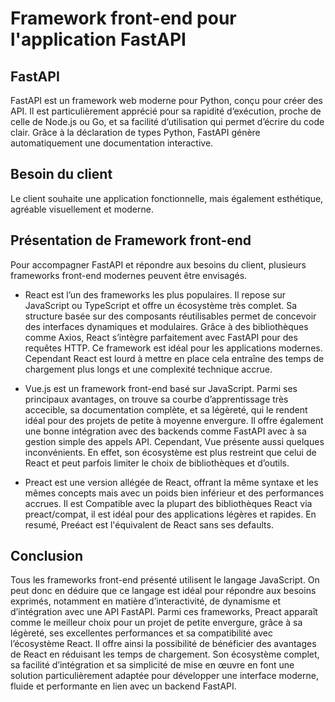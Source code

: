 # Framework front-end pour l'application FastAPI

## FastAPI

FastAPI est un framework web moderne pour Python, conçu pour créer des API. Il est particulièrement apprécié pour sa rapidité d’exécution, proche de celle de Node.js ou Go, et sa facilité d’utilisation qui permet d’écrire du code clair. Grâce à la déclaration de types Python, FastAPI génère automatiquement une documentation interactive.

## Besoin du client

Le client souhaite une application fonctionnelle, mais également esthétique, agréable visuellement et moderne.

## Présentation de Framework front-end

Pour accompagner FastAPI et répondre aux besoins du client, plusieurs frameworks front-end modernes peuvent être envisagés.

- React est l’un des frameworks les plus populaires. Il repose sur JavaScript ou TypeScript et offre un écosystème très complet. Sa structure basée sur des composants réutilisables permet de concevoir des interfaces dynamiques et modulaires. Grâce à des bibliothèques comme Axios, React s’intègre parfaitement avec FastAPI pour des requêtes HTTP. Ce framework est idéal pour les applications modernes. Cependant React est lourd à mettre en place cela entraîne des temps de chargement plus longs et une complexité technique accrue.

- Vue.js est un framework front-end basé sur JavaScript. Parmi ses principaux avantages, on trouve sa courbe d’apprentissage très accecible, sa documentation  complète, et sa légèreté, qui le rendent idéal pour des projets de petite à moyenne envergure. Il offre également une bonne intégration avec des backends comme FastAPI avec à sa gestion simple des appels API. Cependant, Vue présente aussi quelques inconvénients. En effet, son écosystème est plus restreint que celui de React et peut parfois limiter le choix de bibliothèques et d’outils.

- Preact est une version allégée de React, offrant la même syntaxe et les mêmes concepts mais avec un poids bien inférieur et des performances accrues. Il est Compatible avec la plupart des bibliothèques React via preact/compat, il est idéal pour des applications légères et rapides. En resumé, Preéact est l'équivalent de React sans ses defaults.

## Conclusion

Tous les frameworks front-end présenté utilisent le langage JavaScript. On peut donc en déduire que ce langage est idéal pour répondre aux besoins exprimés, notamment en matière d’interactivité, de dynamisme et d’intégration avec une API FastAPI.
Parmi ces frameworks, Preact apparaît comme le meilleur choix pour un projet de petite envergure, grâce à sa légèreté, ses excellentes performances et sa compatibilité avec l’écosystème React. Il offre ainsi la possibilité de bénéficier des avantages de React en réduisant les temps de chargement.
Son écosystème complet, sa facilité d’intégration et sa simplicité de mise en œuvre en font une solution particulièrement adaptée pour développer une interface moderne, fluide et performante en lien avec un backend FastAPI.